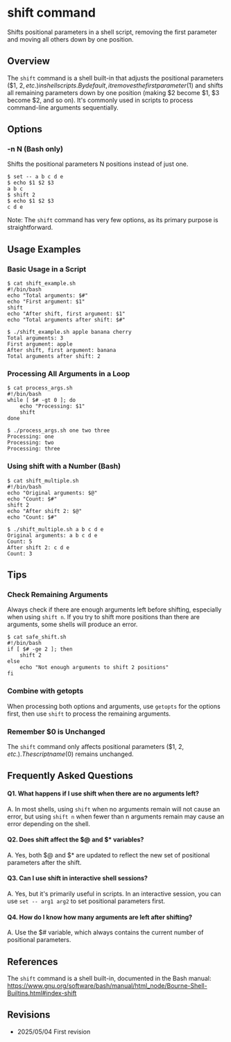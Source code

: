 # shift command

Shifts positional parameters in a shell script, removing the first parameter and moving all others down by one position.

## Overview

The `shift` command is a shell built-in that adjusts the positional parameters ($1, $2, etc.) in shell scripts. By default, it removes the first parameter ($1) and shifts all remaining parameters down by one position (making $2 become $1, $3 become $2, and so on). It's commonly used in scripts to process command-line arguments sequentially.

## Options

### **-n N** (Bash only)

Shifts the positional parameters N positions instead of just one.

```console
$ set -- a b c d e
$ echo $1 $2 $3
a b c
$ shift 2
$ echo $1 $2 $3
c d e
```

Note: The `shift` command has very few options, as its primary purpose is straightforward.

## Usage Examples

### Basic Usage in a Script

```console
$ cat shift_example.sh
#!/bin/bash
echo "Total arguments: $#"
echo "First argument: $1"
shift
echo "After shift, first argument: $1"
echo "Total arguments after shift: $#"

$ ./shift_example.sh apple banana cherry
Total arguments: 3
First argument: apple
After shift, first argument: banana
Total arguments after shift: 2
```

### Processing All Arguments in a Loop

```console
$ cat process_args.sh
#!/bin/bash
while [ $# -gt 0 ]; do
    echo "Processing: $1"
    shift
done

$ ./process_args.sh one two three
Processing: one
Processing: two
Processing: three
```

### Using shift with a Number (Bash)

```console
$ cat shift_multiple.sh
#!/bin/bash
echo "Original arguments: $@"
echo "Count: $#"
shift 2
echo "After shift 2: $@"
echo "Count: $#"

$ ./shift_multiple.sh a b c d e
Original arguments: a b c d e
Count: 5
After shift 2: c d e
Count: 3
```

## Tips

### Check Remaining Arguments

Always check if there are enough arguments left before shifting, especially when using `shift n`. If you try to shift more positions than there are arguments, some shells will produce an error.

```console
$ cat safe_shift.sh
#!/bin/bash
if [ $# -ge 2 ]; then
    shift 2
else
    echo "Not enough arguments to shift 2 positions"
fi
```

### Combine with getopts

When processing both options and arguments, use `getopts` for the options first, then use `shift` to process the remaining arguments.

### Remember $0 is Unchanged

The `shift` command only affects positional parameters ($1, $2, etc.). The script name ($0) remains unchanged.

## Frequently Asked Questions

#### Q1. What happens if I use shift when there are no arguments left?
A. In most shells, using `shift` when no arguments remain will not cause an error, but using `shift n` when fewer than n arguments remain may cause an error depending on the shell.

#### Q2. Does shift affect the $@ and $* variables?
A. Yes, both $@ and $* are updated to reflect the new set of positional parameters after the shift.

#### Q3. Can I use shift in interactive shell sessions?
A. Yes, but it's primarily useful in scripts. In an interactive session, you can use `set -- arg1 arg2` to set positional parameters first.

#### Q4. How do I know how many arguments are left after shifting?
A. Use the $# variable, which always contains the current number of positional parameters.

## References

The `shift` command is a shell built-in, documented in the Bash manual:
https://www.gnu.org/software/bash/manual/html_node/Bourne-Shell-Builtins.html#index-shift

## Revisions

- 2025/05/04 First revision